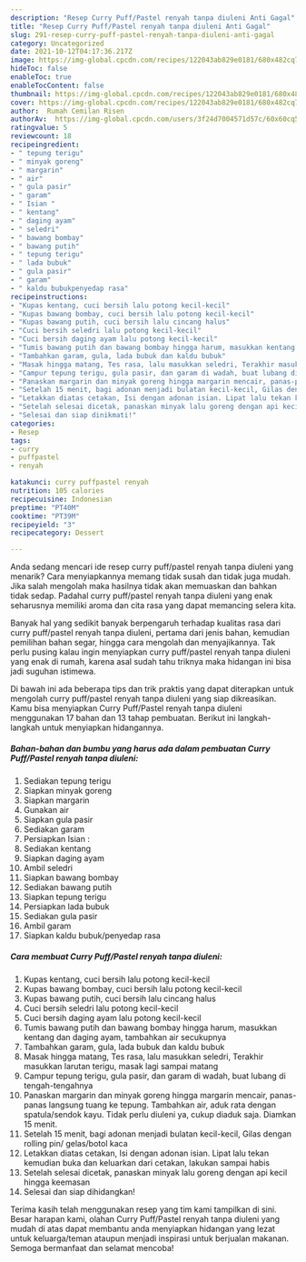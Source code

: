 ```yaml
---
description: "Resep Curry Puff/Pastel renyah tanpa diuleni Anti Gagal"
title: "Resep Curry Puff/Pastel renyah tanpa diuleni Anti Gagal"
slug: 291-resep-curry-puff-pastel-renyah-tanpa-diuleni-anti-gagal
category: Uncategorized
date: 2021-10-12T04:17:36.217Z
image: https://img-global.cpcdn.com/recipes/122043ab829e0181/680x482cq70/curry-puffpastel-renyah-tanpa-diuleni-foto-resep-utama.jpg
hideToc: false
enableToc: true
enableTocContent: false
thumbnail: https://img-global.cpcdn.com/recipes/122043ab829e0181/680x482cq70/curry-puffpastel-renyah-tanpa-diuleni-foto-resep-utama.jpg
cover: https://img-global.cpcdn.com/recipes/122043ab829e0181/680x482cq70/curry-puffpastel-renyah-tanpa-diuleni-foto-resep-utama.jpg
author:  Rumah Cemilan Risen
authorAv:  https://img-global.cpcdn.com/users/3f24d7004571d57c/60x60cq50/avatar.jpg
ratingvalue: 5
reviewcount: 18
recipeingredient:
- " tepung terigu"
- " minyak goreng"
- " margarin"
- " air"
- " gula pasir"
- " garam"
- " Isian "
- " kentang"
- " daging ayam"
- " seledri"
- " bawang bombay"
- " bawang putih"
- " tepung terigu"
- " lada bubuk"
- " gula pasir"
- " garam"
- " kaldu bubukpenyedap rasa"
recipeinstructions:
- "Kupas kentang, cuci bersih lalu potong kecil-kecil"
- "Kupas bawang bombay, cuci bersih lalu potong kecil-kecil"
- "Kupas bawang putih, cuci bersih lalu cincang halus"
- "Cuci bersih seledri lalu potong kecil-kecil"
- "Cuci bersih daging ayam lalu potong kecil-kecil"
- "Tumis bawang putih dan bawang bombay hingga harum, masukkan kentang dan daging ayam, tambahkan air secukupnya"
- "Tambahkan garam, gula, lada bubuk dan kaldu bubuk"
- "Masak hingga matang, Tes rasa, lalu masukkan seledri, Terakhir masukkan larutan terigu, masak lagi sampai matang"
- "Campur tepung terigu, gula pasir, dan garam di wadah, buat lubang di tengah-tengahnya"
- "Panaskan margarin dan minyak goreng hingga margarin mencair, panas-panas langsung tuang ke tepung. Tambahkan air, aduk rata dengan spatula/sendok kayu. Tidak perlu diuleni ya, cukup diaduk saja. Diamkan 15 menit."
- "Setelah 15 menit, bagi adonan menjadi bulatan kecil-kecil, Gilas dengan rolling pin/ gelas/botol kaca"
- "Letakkan diatas cetakan, Isi dengan adonan isian. Lipat lalu tekan kemudian buka dan keluarkan dari cetakan, lakukan sampai habis"
- "Setelah selesai dicetak, panaskan minyak lalu goreng dengan api kecil hingga keemasan"
- "Selesai dan siap dinikmati!"
categories:
- Resep
tags:
- curry
- puffpastel
- renyah

katakunci: curry puffpastel renyah 
nutrition: 105 calories
recipecuisine: Indonesian
preptime: "PT40M"
cooktime: "PT39M"
recipeyield: "3"
recipecategory: Dessert

---
```



Anda sedang mencari ide resep curry puff/pastel renyah tanpa diuleni yang menarik? Cara menyiapkannya memang tidak susah dan tidak juga mudah. Jika salah mengolah maka hasilnya tidak akan memuaskan dan bahkan tidak sedap. Padahal curry puff/pastel renyah tanpa diuleni yang enak seharusnya memiliki aroma dan cita rasa yang dapat memancing selera kita.


Banyak hal yang sedikit banyak berpengaruh terhadap kualitas rasa dari curry puff/pastel renyah tanpa diuleni, pertama dari jenis bahan, kemudian pemilihan bahan segar, hingga cara mengolah dan menyajikannya. Tak perlu pusing kalau ingin menyiapkan curry puff/pastel renyah tanpa diuleni yang enak di rumah, karena asal sudah tahu triknya maka hidangan ini bisa jadi suguhan istimewa.




Di bawah ini ada beberapa tips dan trik praktis yang dapat diterapkan untuk mengolah curry puff/pastel renyah tanpa diuleni yang siap dikreasikan. Kamu bisa menyiapkan Curry Puff/Pastel renyah tanpa diuleni menggunakan 17 bahan dan 13 tahap pembuatan. Berikut ini langkah-langkah untuk menyiapkan hidangannya.

<!--inarticleads1-->

##### Bahan-bahan dan bumbu yang harus ada dalam pembuatan Curry Puff/Pastel renyah tanpa diuleni:

1. Sediakan  tepung terigu
1. Siapkan  minyak goreng
1. Siapkan  margarin
1. Gunakan  air
1. Siapkan  gula pasir
1. Sediakan  garam
1. Persiapkan  Isian :
1. Sediakan  kentang
1. Siapkan  daging ayam
1. Ambil  seledri
1. Siapkan  bawang bombay
1. Sediakan  bawang putih
1. Siapkan  tepung terigu
1. Persiapkan  lada bubuk
1. Sediakan  gula pasir
1. Ambil  garam
1. Siapkan  kaldu bubuk/penyedap rasa




<!--inarticleads2-->

##### Cara membuat Curry Puff/Pastel renyah tanpa diuleni:

1. Kupas kentang, cuci bersih lalu potong kecil-kecil
1. Kupas bawang bombay, cuci bersih lalu potong kecil-kecil
1. Kupas bawang putih, cuci bersih lalu cincang halus
1. Cuci bersih seledri lalu potong kecil-kecil
1. Cuci bersih daging ayam lalu potong kecil-kecil
1. Tumis bawang putih dan bawang bombay hingga harum, masukkan kentang dan daging ayam, tambahkan air secukupnya
1. Tambahkan garam, gula, lada bubuk dan kaldu bubuk
1. Masak hingga matang, Tes rasa, lalu masukkan seledri, Terakhir masukkan larutan terigu, masak lagi sampai matang
1. Campur tepung terigu, gula pasir, dan garam di wadah, buat lubang di tengah-tengahnya
1. Panaskan margarin dan minyak goreng hingga margarin mencair, panas-panas langsung tuang ke tepung. Tambahkan air, aduk rata dengan spatula/sendok kayu. Tidak perlu diuleni ya, cukup diaduk saja. Diamkan 15 menit.
1. Setelah 15 menit, bagi adonan menjadi bulatan kecil-kecil, Gilas dengan rolling pin/ gelas/botol kaca
1. Letakkan diatas cetakan, Isi dengan adonan isian. Lipat lalu tekan kemudian buka dan keluarkan dari cetakan, lakukan sampai habis
1. Setelah selesai dicetak, panaskan minyak lalu goreng dengan api kecil hingga keemasan
1. Selesai dan siap dihidangkan!



Terima kasih telah menggunakan resep yang tim kami tampilkan di sini. Besar harapan kami, olahan Curry Puff/Pastel renyah tanpa diuleni yang mudah di atas dapat membantu anda menyiapkan hidangan yang lezat untuk keluarga/teman ataupun menjadi inspirasi untuk berjualan makanan. Semoga bermanfaat dan selamat mencoba!
